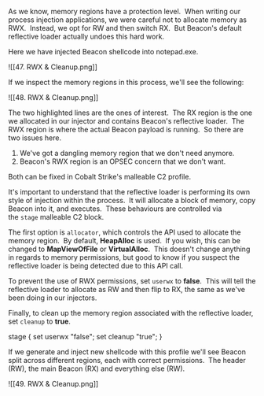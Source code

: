 As we know, memory regions have a protection level.  When writing our process injection applications, we were careful not to allocate memory as RWX.  Instead, we opt for RW and then switch RX.  But Beacon's default reflective loader actually undoes this hard work.

Here we have injected Beacon shellcode into notepad.exe.

![[47. RWX & Cleanup.png]]

If we inspect the memory regions in this process, we'll see the following:

![[48. RWX & Cleanup.png]]

The two highlighted lines are the ones of interest.  The RX region is the one we allocated in our injector and contains Beacon's reflective loader.  The RWX region is where the actual Beacon payload is running.  So there are two issues here.

1.  We've got a dangling memory region that we don't need anymore.
2.  Beacon's RWX region is an OPSEC concern that we don't want.

Both can be fixed in Cobalt Strike's malleable C2 profile.

It's important to understand that the reflective loader is performing its own style of injection within the process.  It will allocate a block of memory, copy Beacon into it, and executes.  These behaviours are controlled via the `stage` malleable C2 block.

The first option is `allocator`, which controls the API used to allocate the memory region.  By default, **HeapAlloc** is used.  If you wish, this can be changed to **MapViewOfFile** or **VirtualAlloc**.  This doesn't change anything in regards to memory permissions, but good to know if you suspect the reflective loader is being detected due to this API call.

To prevent the use of RWX permissions, set `userwx` to **false**.  This will tell the reflective loader to allocate as RW and then flip to RX, the same as we've been doing in our injectors.

Finally, to clean up the memory region associated with the reflective loader, set `cleanup` to **true**.

stage {
        set userwx "false";
        set cleanup "true";
}

  

If we generate and inject new shellcode with this profile we'll see Beacon split across different regions, each with correct permissions.  The header (RW), the main Beacon (RX) and everything else (RW).

![[49. RWX & Cleanup.png]]

